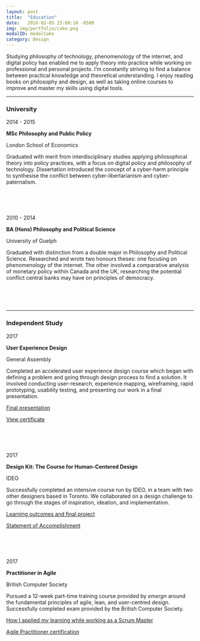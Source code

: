 ```yaml
---
layout: post
title:  "Education"
date:   2016-02-05 15:08:10 -0500
img: img/portfolio/cake.png
modalID: modalCake
category: Design
---
```

<div align="left">
<p>Studying philosophy of technology, phenomenology of the internet, and digital policy has enabled me to apply theory into practice while working on professional and personal projects. I’m constantly striving to find a balance between practical knowledge and theoretical understanding. I enjoy reading books on philosophy and design, as well as taking online courses to improve and master my skills using digital tools. </p>
      </div>
<section class="grid">
      <hr>
      <div class="col lg-3 md-12 sm-12 section-title" align="left">
        <h3>University</h3>
      </div>
      <div class="col lg-3 md-4 sm-12" align="left">
        <p>2014 - 2015</p>
      </div>
      <div class="col lg-6 md-8 sm-12" align="left">
        <p><b>MSc Philosophy and Public Policy</b></p>
        <p>London School of Economics</p>
            
<p>Graduated with merit from interdisciplinary studies applying philosophical theory into policy practices, with a focus on digital policy and philosophy of technology. Dissertation introduced the concept of a cyber-harm principle to synthesise the conflict between cyber-libertarianism and cyber-paternalism.
</p>
      <br> <br> <br>
      </div>
      <div class="col lg-3 md-4 sm-12" align="left">
        <p>2010 - 2014</p>
      </div>
      <div class="col lg-6 md-8 sm-12" align="left">
        <p><b>BA (Hons) Philosophy and Political Science</b></p>
        <p>University of Guelph</p>
        
<p>Graduated with distinction from a double major in Philosophy and Political Science. Researched and wrote two honours theses: one focusing on phenomenology of the internet. The other involved a comparative analysis of monetary policy within Canada and the UK, researching the potential conflict central banks may have on principles of democracy. 
</p>
      <br> <br> <br>
      </div>
<hr width="100%" align="center">
      <div class="col lg-3 md-12 sm-12 section-title" align="left">
        <h3>Independent Study</h3>
      </div>
  <div class="col lg-3 md-4 sm-12" align="left">
        <p>2017</p>
      </div>
      <div class="col lg-6 md-8 sm-12" align="left">
        <p><b>User Experience Design</b></p>
        <p>General Assembly</p>
        
<p>Completed an accelerated user experience design course which began with defining a problem and going through design process to find a solution. It involved conducting user-research, experience mapping, wireframing, rapid prototyping, usability testing, and presenting our work in a final presentation.</p>
        
<p><a href="/docs/GA-Presentation.pdf" target="_blank">Final presentation</a></p>

<p><a href="/docs/GA-UXD-Certificate.pdf" target="_blank">View certificate</a></p>
      <br> <br> <br>
      </div>
      <div class="col lg-3 md-4 sm-12" align="left">
        <p>2017</p>
      </div>
      <div class="col lg-6 md-8 sm-12" align="left">
        <p><b>Design Kit: The Course for Human-Centered Design</b></p>
        <p>IDEO</p>
        
<p>Successfully completed an intensive course run by IDEO, in a team with two other designers based in Toronto. We collaborated on a design challenge to go through the stages of inspiration, ideation, and implementation.</p>
        
<p><a href="/docs/IDEO-Presentation.pdf" target="_blank">Learning outcomes and final project</a></p>

<p><a href="/docs/IDEO-HCD-Certificate.pdf" target="_blank">Statement of Accomplishment</a></p>
      <br> <br> <br>
      </div>
      <div class="col lg-3 md-4 sm-12" align="left">
        <p>2017</p>
      </div>
      <div class="col lg-6 md-8 sm-12" align="left">
        <p><b>Practitioner in Agile</b></p>
        <p>British Computer Society</p>
        
<p>Pursued a 12-week part-time training course provided by <i>emergn</i> around the fundamental principles of agile, lean, and user-centred design. Successfully completed exam provided by the British Computer Society.</p>
    
<p><a href="/docs/Agile-presentation.pdf" target="_blank">How I applied my learning while working as a Scrum Master</a></p>

<p><a href="/docs/Agile-Practitioner.pdf" target="_blank">Agile Practitioner certification</a></p>
        <br> <br> <br>
      </div>
</section>
